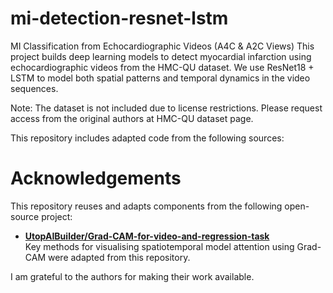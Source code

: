 # mi-detection-resnet-lstm
MI Classification from Echocardiographic Videos (A4C & A2C Views)
This project builds deep learning models to detect myocardial infarction using echocardiographic videos from the HMC-QU dataset.
We use ResNet18 + LSTM to model both spatial patterns and temporal dynamics in the video sequences.

Note: The dataset is not included due to license restrictions. Please request access from the original authors at HMC-QU dataset page.


This repository includes adapted code from the following sources:

# Acknowledgements

This repository reuses and adapts components from the following open-source project:

- [**UtopAIBuilder/Grad-CAM-for-video-and-regression-task**](https://github.com/UtopAIBuilder/Grad-CAM-for-video-and-regression-task)  
  Key methods for visualising spatiotemporal model attention using Grad-CAM were adapted from this repository. 

I am grateful to the authors for making their work available.


